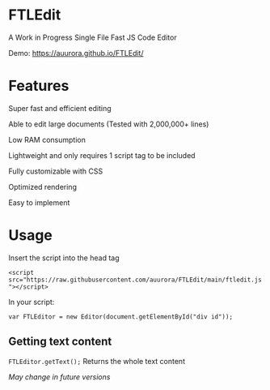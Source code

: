 # FTLEdit
A Work in Progress Single File Fast JS Code Editor

Demo: https://auurora.github.io/FTLEdit/

# Features

Super fast and efficient editing

Able to edit large documents (Tested with 2,000,000+ lines)

Low RAM consumption

Lightweight and only requires 1 script tag to be included

Fully customizable with CSS 

Optimized rendering

Easy to implement

# Usage
Insert the script into the head tag

`<script src="https://raw.githubusercontent.com/auurora/FTLEdit/main/ftledit.js"></script>`

In your script:

`var FTLEditor = new Editor(document.getElementById("div id"));`

## Getting text content

`FTLEditor.getText();` Returns the whole text content

*May change in future versions*
